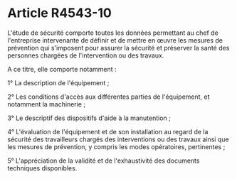 # Article R4543-10

L'étude de sécurité comporte toutes les données permettant au chef de l'entreprise intervenante de définir et de mettre en œuvre les mesures de prévention qui s'imposent pour assurer la sécurité et préserver la santé des personnes chargées de l'intervention ou des travaux. 
  
   
A ce titre, elle comporte notamment : 
  
   
1° La description de l'équipement ; 
  
   
2° Les conditions d'accès aux différentes parties de l'équipement, et notamment la machinerie ; 
  
   
3° Le descriptif des dispositifs d'aide à la manutention ; 
  
   
4° L'évaluation de l'équipement et de son installation au regard de la sécurité des travailleurs chargés des interventions ou des travaux ainsi que les mesures de prévention, y compris les modes opératoires, pertinentes ; 
  
   
5° L'appréciation de la validité et de l'exhaustivité des documents techniques disponibles.